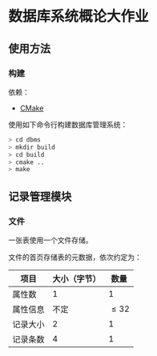 # 数据库系统概论大作业

## 使用方法

### 构建

依赖：

- [CMake](https://cmake.org/)

使用如下命令行构建数据库管理系统：

```bash
> cd dbms
> mkdir build
> cd build
> cmake ..
> make
```

## 记录管理模块

### 文件

一张表使用一个文件存储。

文件的首页存储表的元数据，依次约定为：

| 项目     | 大小（字节） | 数量     |
| -------- | ------------ | -------- |
| 属性数   | 1            | 1        |
| 属性信息 | 不定         | $\le 32$ |
| 记录大小 | 2            | 1        |
| 记录条数 | 4            | 1        |



